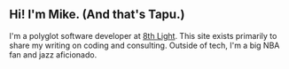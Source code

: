 ## Hi! I'm Mike. (And that's Tapu.)

I'm a polyglot software developer at [8th Light](http://www.8thlight.com/).
This site exists primarily to share my writing on coding and consulting.
Outside of tech, I'm a big NBA fan and jazz aficionado.
